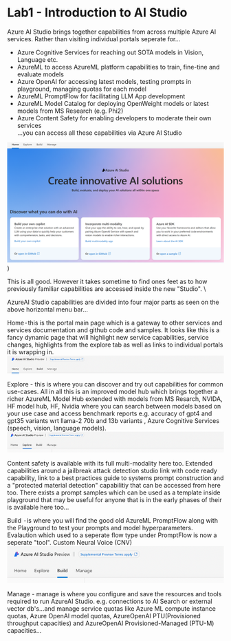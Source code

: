 # Lab1 - Introduction to AI Studio 

Azure AI Studio brings together capabilities from across multiple Azure AI services.
Rather than visiting individual portals seperate for...
- Azure Cognitive Services for reaching out SOTA models in Vision, Language etc.
- AzureML to access AzureML platform capabilities to train, fine-tine and evaluate models
- Azure OpenAI for accessing latest models, testing prompts in playground, managing quotas for each model
- AzureML PromptFlow for facilitating LLM App development
- AzureML Model Catalog for deploying OpenWeight models or latest models from MS Research (e.g. Phi2) 
- Azure Content Safety for enabling developers to moderate their own services \
...you can access all these capabilities via Azure AI Studio

![Alt text](../../media/ai-studio-home.png))

This is all good. However it takes sometime to find ones feet as to how previously familiar capabilities are accessed inside the new "Studio". \

AzureAI Studio capabilities are divided into four major parts as seen on the above horizontal menu bar…

Home - this is the portal main page which is a gateway to other services and services documentation and github code and samples. It looks like this is a fancy dynamic page that will highlight new service capabilities, service changes, highlights from the explore tab as well as links to individual portals it is wrapping in. 
![Alt text](../../media/home.png)


Explore - this is where you can discover and try out capabilities for common use-cases. All in all this is an improved model hub which brings together a richer AzureML Model Hub extended with models from MS Resarch, NVIDA, HF model hub, HF, Nvidia where you can search between models based on your use case and access benchmark reports e.g. accuracy of gpt4 and gpt35 variants wrt llama-2 70b and 13b variants , Azure Cognitive Services (speech, vision, language models). 
![Alt text](../../media/explore.png)

Content safety is available with its full multi-modality here too. Extended capabilities around a jailbreak attack detection studio link with code ready capability, link to a best practices guide to systems prompt construction and a "protected material detection" capabilitiy that can be accessed from here too.
There exists a prompt samples which can be used as a template inside playground that may be useful for anyone that is in the early phases of their is available here too…

Build  - is where you will find the good old AzureML PromptFlow along with the Playground to test your prompts and model hyperparameters. Evalaution which used to a seperate flow type under PromptFlow is now a seperate "tool". Custom Neural Voice (CNV)
![Alt text](../../media/build.png)

Manage - manage is where you configure and save the resources and tools required to run AzureAI Studio. e.g. connections to AI Search or external vector db's...and manage service quotas like Azure ML compute instance quotas, Azure OpenAI model quotas, AzureOpenAI PTU(Provisioned throughput capacities) and AzureOpenAI Provisioned-Managed (PTU-M) capacities...